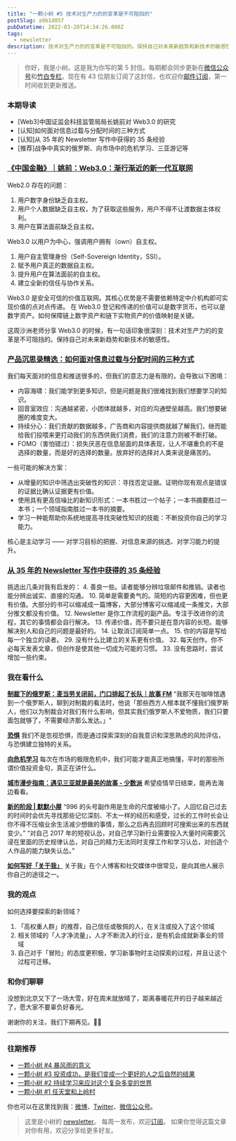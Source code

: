```yaml
---
title: "一颗小树 #5 技术对生产力的的变革是不可阻挡的"
postSlug: a9b1d85f
pubDatetime: 2022-03-20T14:34:26.000Z
tags:
  - newsletter
description: 技术对生产力的的变革是不可阻挡的。保持自己对未来新趋势和新技术的敏感性。
---
```


> 你好，我是小树。这是我为你写的第 5 封信。每期都会同步更新在[微信公众号](https://weixin.sogou.com/weixin?query=a_warm_tree)和[竹白专栏](https://xiaoshu.zhubai.love)。现在有 43 位朋友订阅了这封信，也欢迎你[邮件订阅](https://xiaoshu.zhubai.love)，第一时间收到更新推送。

### 本期导读

- [Web3]中国证监会科技监管局局长姚前对 Web3.0 的研究
- [认知]如何面对信息过载与分配时间的三种方式
- [认知]从 35 年的 Newsletter 写作中获得的 35 条经验
- [推荐]战争中真实的俄罗斯、向市场中的危机学习、三亚游记等

### [《中国金融》｜姚前：Web3.0：渐行渐近的新一代互联网](https://mp.weixin.qq.com/s/KMOG0bdM5y8m3JfDDwBr1A)

Web2.0 存在的问题：

1. 用户数字身份缺乏自主权。
2. 用户个人数据缺乏自主权，为了获取这些服务，用户不得不让渡数据主体权利。
3. 用户在算法面前缺乏自主权。

Web3.0 以用户为中心，强调用户拥有（own）自主权。

1. 用户自主管理身份（Self-Sovereign Identity，SSI）。
2. 赋予用户真正的数据自主权。
3. 提升用户在算法面前的自主权。
4. 建立全新的信任与协作关系。

Web3.0 是安全可信的价值互联网。其核心优势是不需要依赖特定中介机构即可实现价值的点对点传递。
在 Web3.0 登记和传递的价值可以是数字货币，也可以是数字资产。如何保障链上数字资产和链下实物资产的价值映射是关键。

这周沙洲老师分享 Web3.0 的时候，有一句话印象很深刻：技术对生产力的的变革是不可阻挡的。保持自己对未来新趋势和新技术的敏感性。

### [产品沉思录精选：如何面对信息过载与分配时间的三种方式](https://mp.weixin.qq.com/s/2Z14C3xVHSAmjyT0I3GMJw)

我们每天面对的信息和推送很多的，但我们的意志力是有限的，会导致以下困境：

- 内容海啸：我们能学到更多知识，但是问题是我们很难找到我们想要学习的知识。
- 回音室效应：沟通越紧密，小团体就越多，对应的沟通壁垒越高。我们想要破圈的难度变大。
- 持续分心：我们贡献的数据越多，广告商和内容提供商就越了解我们，继而能给我们投喂来更打动我们的东西供我们消费，我们的注意力则被不断打破。
- FOMO（害怕错过）：损失厌恶在信息层面的具体表现，让人不堪重负的不是选择的数量，而是好的选择的数量。放弃好的选择对人类来说是痛苦的。

一些可能的解决方案：

- 从增量的知识中筛选出突破性的知识：寻找否定证据。证明你现有观点是错误的证据比确认证据更有价值。
- 使用具有更高信噪比的新知识形式：一本书胜过一个帖子；一本书摘要胜过一本书；一个领域指南胜过一本书的摘要。
- 学习一种能帮助你系统地提高寻找突破性知识的技能：不断投资你自己的学习能力。

核心是主动学习 —— 对学习目标的把握、对信息来源的挑选、对学习能力的提升。

### [从 35 年的 Newsletter 写作中获得的 35 条经验](https://www.cjchilvers.com/blog/35-lessons-from-35-years-of-newsletter-publishing)

挑选出几条对我有启发的： 4. 善良一些。读者能够分辨垃圾邮件和推销。读者也能分辨出诚实、直接的沟通。 10. 简单是需要勇气的。简短的内容更困难，但也更有价值。大部分的书可以缩减成一篇博客，大部分博客可以缩减成一条推文，大部分推文都没有价值。 12. Newsletter 是你工作流程的副产品。专注于改进你的流程，其它的事情都会自行解决。 13. 传递价值，而不要只是在意内容的长短。能够解决别人和自己的问题是最好的。 14. 让取消订阅简单一点。 15. 你的内容是写给每一个独立的读者。 29. 没有什么比建立的关系更有价值。 32. 每天创作。你不必每天发表文章，但创作是使其他一切成为可能的习惯。 33. 没有思路时，尝试增加一些约束。

### 我在看什么

**[制裁下的俄罗斯：麦当劳关闭前，门口排起了长队｜故事 FM](https://mp.weixin.qq.com/s/i-QwC7uOYrbZtqoexlFlHg)**
"我那天在咖啡馆遇到一个俄罗斯人，聊到对制裁的看法时，他说「那些西方人根本就不懂我们俄罗斯人，他们以为制裁会对我们有什么影响，但其实我们俄罗斯人不爱物质，我们只要面包就够了，不需要经济那么发达。」"

**[恐惧](https://mp.weixin.qq.com/s/H9n1iV5MOKylnHNoXJq1tA)**
我们不是忽视恐惧，而是通过探索深刻的自我意识和深思熟虑的风险评估，与恐惧建立独特的关系。

**[向危机学习](https://mp.weixin.qq.com/s/5P0hbtBwDjVnaUk53eUEqA)**
每次在市场的极限危机中，我们可能才能真正地搞懂，平时的那些所谓价值投资金句，真正在讲什么。

**[城市漫步指南：遇见三亚就是最美的故事 - 少数派](https://sspai.com/post/71635)**
希望疫情早日结束，能再去海边看看。

**[新的阶段 | 默默小屋](http://www.gexiao.me/2022/03/17/new-stage/)**
“996 的头号副作用是生命的尺度被缩小了。人回忆自己过去的时间时会优先寻找那些记忆深刻、不太一样的经历和感受，过长的工作时长会让你不得不压缩业余生活减少想做的事情，那么之后再去回顾时可搜索出来的东西就变少。”
“对自己 2017 年的短视认怂，对自己学习新行业需要投入大量时间需要沉浸在里面的历史规律认怂，对自己的精力无法同时支撑工作和学习认怂，对创造个人作品的能力缺失认怂。”

**[如何写好「关于我」](https://ghost.org/resources/how-to-write-an-about-me)**
关于我」在个人博客和社交媒体中很常见，是向其他人展示你自己的途径之一。

### 我的观点

如何选择要探索的新领域？

1. 「高权重人群」的推荐，自己信任或敬佩的人，在关注或投入了这个领域
2. 相关领域的「人才净流量」，人才不断流入的行业，是有机会成就新事业的领域
3. 自己对于「冒险」的态度更积极，学习新事物时主动探索的过程，并且让这个过程可迁移。 ​​​

### 和你们聊聊

没想到北京又下了一场大雪，好在周末就放晴了，距离春暖花开的日子越来越近了，愿大家不要辜负好春光。

谢谢你的关注，我们下期再见。👋🏻

---

### 往期推荐

- [一颗小树 #4 暴风雨的意义](https://xiaoshu.zhubai.love/posts/2114968675017777152)
- [一颗小树 #3 投资成功，是我们变成一个更好的人之后自然的结果](https://xiaoshu.zhubai.love/posts/2112432863390703616)
- [一颗小树 #2 持续学习来应对这个复杂多变的世界](https://xiaoshu.zhubai.love/posts/2109899246785503232)
- [一颗小树 #1 任天堂和上岭村](https://xiaoshu.zhubai.love/posts/2107172142524608512)

你也可以在这里找到我：[微博](https://weibo.com/u/5361470927)、[Twitter](https://twitter.com/yeshu_in_future)、[微信公众号](https://weixin.sogou.com/weixin?query=a_warm_tree)。

> 这里是小树的 [newsletter](https://xiaoshu.zhubai.love)。 每周一发布，欢迎[订阅](https://xiaoshu.zhubai.love)。
> 如果你觉得这篇文章对你有用，欢迎分享给更多好友。
